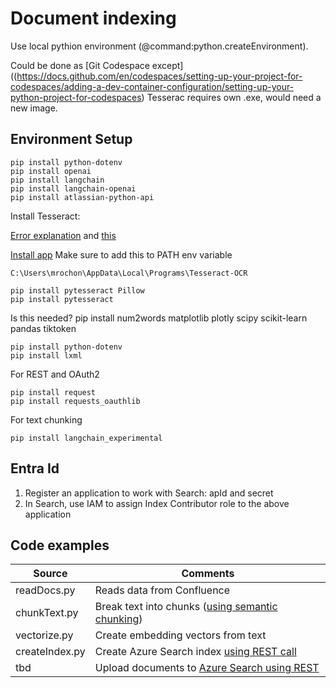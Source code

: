 # Document indexing
Use local pythion environment (@command:python.createEnvironment).

Could be done as [Git Codespace except]((https://docs.github.com/en/codespaces/setting-up-your-project-for-codespaces/adding-a-dev-container-configuration/setting-up-your-python-project-for-codespaces) Tesserac requires own .exe, would need a new image.

## Environment Setup

```
pip install python-dotenv
pip install openai
pip install langchain
pip install langchain-openai
pip install atlassian-python-api
```

Install Tesseract:

[Error explanation](https://stackoverflow.com/questions/50951955/pytesseract-tesseractnotfound-error-tesseract-is-not-installed-or-its-not-i)
and [this](https://stackoverflow.com/questions/50655738/how-do-i-resolve-a-tesseractnotfounderror)

[Install app](https://github.com/UB-Mannheim/tesseract/wiki)
Make sure to add this to PATH env variable
```
C:\Users\mrochon\AppData\Local\Programs\Tesseract-OCR
```

```
pip install pytesseract Pillow
pip install pytesseract
```

Is this needed?
pip install num2words matplotlib plotly scipy scikit-learn pandas tiktoken

```
pip install python-dotenv
pip install lxml
```

For REST and OAuth2
```
pip install request
pip install requests_oauthlib
```

For text chunking
```
pip install langchain_experimental
```

## Entra Id

1. Register an application to work with Search: apId and secret
2. In Search, use IAM to assign Index Contributor role to the above application

## Code examples

| Source | Comments |
| --- | --- |
| readDocs.py | Reads data from Confluence |
| chunkText.py | Break text into chunks ([using semantic chunking](https://python.langchain.com/docs/modules/data_connection/document_transformers/semantic-chunker/)) |
| vectorize.py | Create embedding vectors from text |
| createIndex.py | Create Azure Search index [using REST call](https://learn.microsoft.com/en-us/rest/api/searchservice/indexes/create?view=rest-searchservice-2023-11-01&tabs=HTTP)|
| tbd | Upload documents to [Azure Search using REST](https://learn.microsoft.com/en-us/rest/api/searchservice/documents/?view=rest-searchservice-2023-11-01&tabs=HTTP) | 

